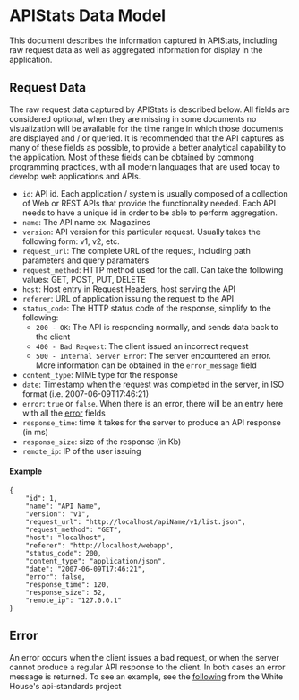# APIStats Data Model

This document describes the information captured in APIStats, including raw request data as well as aggregated information for display in the application. 

## Request Data

The raw request data captured by APIStats is described below. All fields are considered optional, when they are missing in some documents no visualization will be available for the time range in which those documents are displayed and / or queried. It is recommended that the API captures as many of these fields as possible, to provide a better analytical capability to the application. Most of these fields can be obtained by commong programming practices, with all modern languages that are used today to develop web applications and APIs. 

* `id`: API id. Each application / system is usually composed of a collection of Web or REST APIs that provide the functionality needed. Each API needs to have a unique id in order to be able to perform aggregation.
* `name`: The API name
	ex. Magazines
* `version`: API version for this particular request. Usually takes the following form: v1, v2, etc.	 	
* `request_url`: The complete URL of the request, including path parameters and query paramaters
* `request_method`: HTTP method used for the call. Can take the following values: GET, POST, PUT, DELETE
* `host`: Host entry in Request Headers, host serving the API
* `referer`: URL of application issuing the request to the API
* `status_code`: The HTTP status code of the response, simplify to the following:
	* `200 - OK`: The API is responding normally, and sends data back to the client
	* `400 - Bad Request`: The client issued an incorrect request
	* `500 - Internal Server Error`: The server encountered an error. More information can be obtained in the `error_message` field
* `content_type`: MIME type for the response
* `date`: Timestamp when the request was completed in the server, in ISO format (i.e. 2007-06-09T17:46:21)
* `error`: `true` or `false`. When there is an error, there will be an entry here with all the [error](#error) fields
* `response_time`: time it takes for the server to produce an API response (in ms)
* `response_size`: size of the response (in Kb)
* `remote_ip`: IP of the user issuing

#### Example


```
{
	"id": 1,
	"name": "API Name",
	"version": "v1",
	"request_url": "http://localhost/apiName/v1/list.json",
	"request_method": "GET",
	"host": "localhost",
	"referer": "http://localhost/webapp",
	"status_code": 200,
	"content_type": "application/json",
	"date": "2007-06-09T17:46:21",
	"error": false,
	"response_time": 120,
	"response_size": 52,
	"remote_ip": "127.0.0.1"
}
```



## Error

An error occurs when the client issues a bad request, or when the server cannot produce a regular API response to the client. In both cases an error message is returned. To see an example, see the [following](https://github.com/WhiteHouse/api-standards/blob/master/README.md#error-handling) from the White House's api-standards project


